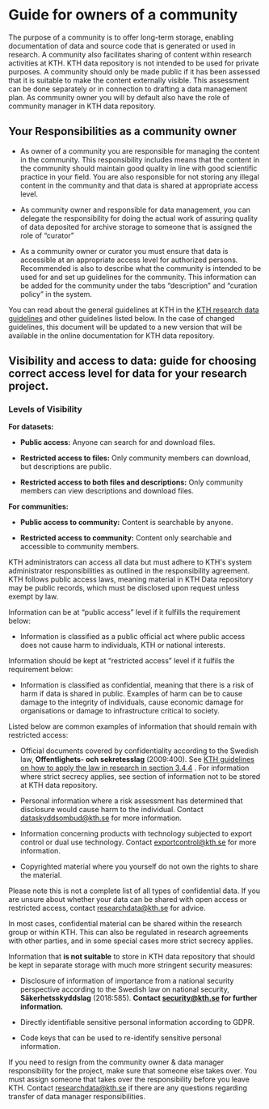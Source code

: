 # ​Guide for owners of a community

The purpose of a community is to offer long-term storage, enabling documentation of data and source code that is generated or used in research. A community also facilitates sharing of content within research activities at KTH. KTH data repository is not intended to be used for private purposes. A community should only be made public if it has been assessed that it is suitable to make the content externally visible. This assessment can be done separately or in connection to drafting a data management plan. As community owner you will by default also have the role of community manager in KTH data repository.

## Your Responsibilities as a community owner 

- As owner of a community you are responsible for managing the content in the community. This responsibility  includes means that the content in the community should maintain good quality in line with good scientific practice in your field. You are also responsible for not storing any illegal content in the community and that data is shared at appropriate access level. 

- As community owner and responsible for data management, you can delegate the responsibility for doing the actual work of assuring quality of data deposited for archive storage to someone that is assigned the role of “curator” 

- As a community owner or curator you must ensure that data is accessible at an appropriate access level for authorized persons. Recommended is also to describe what the community is intended to be used for and set up guidelines for the community. This information can be added for the community under the tabs “description” and “curation policy” in the system.

You can read about the general guidelines  at KTH in the [KTH research data guidelines](https://intra.kth.se/polopoly_fs/1.1037531.1608134528!/Guidelines-on-managing-research-data.pdf) and other guidelines listed below. In the case of changed guidelines, this document will be updated to a new version that will be available in the online documentation for KTH data repository.

## Visibility and access to data: guide for choosing correct access level for data for your research project. 

### Levels of Visibility 

**For datasets:**

- **Public access:** Anyone can search for and download files. 

- **Restricted access to files:** Only community members can download, but descriptions are public. 

- **Restricted access to both files and descriptions:** Only community members can view descriptions and download files. 

**For communities:**

- **Public access to community:** Content is searchable by anyone. 

- **Restricted access to community:** Content only searchable and accessible to community members. 

KTH administrators can access all data but must adhere to KTH's system administrator responsibilities as outlined in the responsibility agreement. KTH follows public access laws, meaning material in KTH Data repository may be public records, which must be disclosed upon request unless exempt by law. 

 

Information can be at “public access” level if it fulfills the requirement below:

- Information is classified as a public official act where public access does not cause harm to individuals, KTH or national interests.  

Information should be kept at “restricted access” level if it fulfils the requirement below:

- Information is classified as confidential, meaning that there is a risk of harm if data is shared in public. Examples of harm can be to cause damage to the integrity of individuals, cause economic damage for organisations or damage to infrastructure critical to society.

Listed below are common examples of information that should remain with restricted access: 

- Official documents covered by confidentiality according to the Swedish law, **Offentlighets- och sekretesslag** (2009:400). See [KTH guidelines on how to apply the law in research in section 3.4.4](https://intra.kth.se/polopoly_fs/1.800294.1600688684!/Guidlines%20for%20the%20application%20of%20rules%20on%20public%20access%20to%20information%20and%20secrecey%20at%20KTH.pdf) . For information where strict secrecy applies, see section of information not to be stored at KTH data repository. 

- Personal information where a risk assessment has determined that disclosure would cause harm to the individual. Contact [dataskyddsombud@kth.se](mailto:dataskyddsombud@kth.se) for more information. 

- Information concerning products with technology subjected to export control or dual use technology.  Contact [exportcontrol@kth.se](mailto:exportcontrol@kth.se) for more information. 

- Copyrighted material where you yourself do not own the rights to share the material.

Please note this is not a complete list of all types of confidential data. If you are unsure about whether your data can be shared with open access or restricted access, contact [researchdata@kth.se](mailto:researchdata@kth.se) for advice.

In most cases, confidential material can be shared within the research group or within KTH. This can also be regulated in research agreements with other parties, and in some special cases more strict secrecy applies. 

Information that **is not suitable** to store in KTH data repository that should be kept in separate storage with much more stringent security measures: 

- Disclosure of information of importance from a national security perspective according to the Swedish law on national security, **Säkerhetsskyddslag** (2018:585). **Contact [security@kth.se](mailto:security@kth.se) for further information.**

- Directly identifiable sensitive personal information according to GDPR.

- Code keys that can be used to re-identify sensitive personal information. 


If you need to resign from the community owner & data manager responsibility for the project, make sure that someone else takes over. You must assign someone that takes over the responsibility before you leave KTH. Contact [researchdata@kth.se](mailto:researchdata@kth.se) if there are any questions regarding transfer of data manager responsibilities. 
